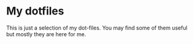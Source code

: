 # My dotfiles

This is just a selection of my dot-files. You may find some of them useful but mostly they are here for me.
